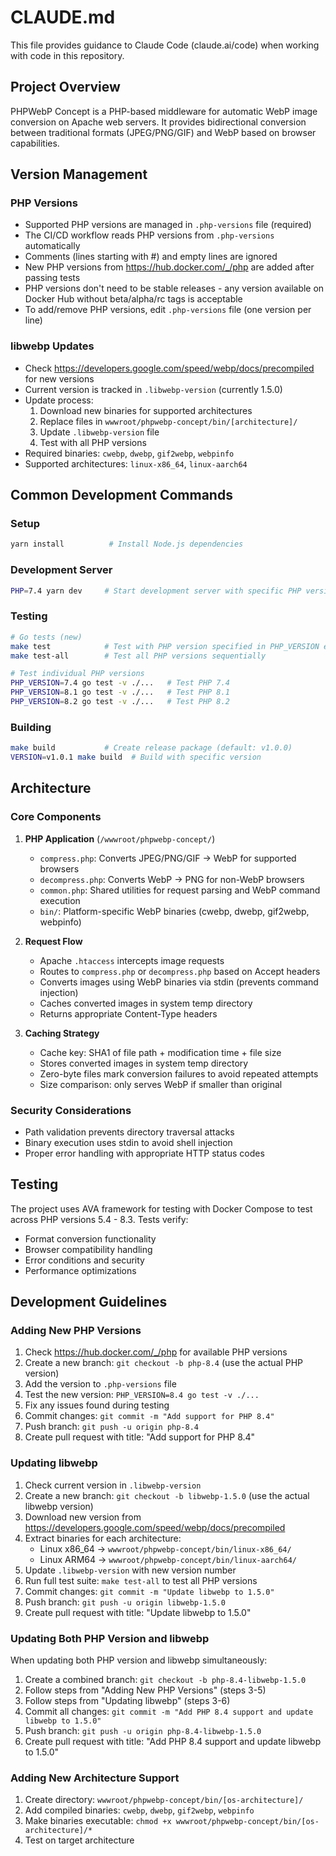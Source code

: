 # CLAUDE.md

This file provides guidance to Claude Code (claude.ai/code) when working with code in this repository.

## Project Overview

PHPWebP Concept is a PHP-based middleware for automatic WebP image conversion on Apache web servers. It provides bidirectional conversion between traditional formats (JPEG/PNG/GIF) and WebP based on browser capabilities.

## Version Management

### PHP Versions
- Supported PHP versions are managed in `.php-versions` file (required)
- The CI/CD workflow reads PHP versions from `.php-versions` automatically
- Comments (lines starting with #) and empty lines are ignored
- New PHP versions from https://hub.docker.com/_/php are added after passing tests
- PHP versions don't need to be stable releases - any version available on Docker Hub without beta/alpha/rc tags is acceptable
- To add/remove PHP versions, edit `.php-versions` file (one version per line)

### libwebp Updates
- Check https://developers.google.com/speed/webp/docs/precompiled for new versions
- Current version is tracked in `.libwebp-version` (currently 1.5.0)
- Update process:
  1. Download new binaries for supported architectures
  2. Replace files in `wwwroot/phpwebp-concept/bin/[architecture]/`
  3. Update `.libwebp-version` file
  4. Test with all PHP versions
- Required binaries: `cwebp`, `dwebp`, `gif2webp`, `webpinfo`
- Supported architectures: `linux-x86_64`, `linux-aarch64`

## Common Development Commands

### Setup
```bash
yarn install          # Install Node.js dependencies
```

### Development Server
```bash
PHP=7.4 yarn dev     # Start development server with specific PHP version
```

### Testing
```bash
# Go tests (new)
make test            # Test with PHP version specified in PHP_VERSION env var
make test-all        # Test all PHP versions sequentially

# Test individual PHP versions
PHP_VERSION=7.4 go test -v ./...   # Test PHP 7.4
PHP_VERSION=8.1 go test -v ./...   # Test PHP 8.1
PHP_VERSION=8.2 go test -v ./...   # Test PHP 8.2
```

### Building
```bash
make build           # Create release package (default: v1.0.0)
VERSION=v1.0.1 make build  # Build with specific version
```

## Architecture

### Core Components

1. **PHP Application** (`/wwwroot/phpwebp-concept/`)
   - `compress.php`: Converts JPEG/PNG/GIF → WebP for supported browsers
   - `decompress.php`: Converts WebP → PNG for non-WebP browsers
   - `common.php`: Shared utilities for request parsing and WebP command execution
   - `bin/`: Platform-specific WebP binaries (cwebp, dwebp, gif2webp, webpinfo)

2. **Request Flow**
   - Apache `.htaccess` intercepts image requests
   - Routes to `compress.php` or `decompress.php` based on Accept headers
   - Converts images using WebP binaries via stdin (prevents command injection)
   - Caches converted images in system temp directory
   - Returns appropriate Content-Type headers

3. **Caching Strategy**
   - Cache key: SHA1 of file path + modification time + file size
   - Stores converted images in system temp directory
   - Zero-byte files mark conversion failures to avoid repeated attempts
   - Size comparison: only serves WebP if smaller than original

### Security Considerations

- Path validation prevents directory traversal attacks
- Binary execution uses stdin to avoid shell injection
- Proper error handling with appropriate HTTP status codes

## Testing

The project uses AVA framework for testing with Docker Compose to test across PHP versions 5.4 - 8.3. Tests verify:
- Format conversion functionality
- Browser compatibility handling
- Error conditions and security
- Performance optimizations

## Development Guidelines

### Adding New PHP Versions
1. Check https://hub.docker.com/_/php for available PHP versions
2. Create a new branch: `git checkout -b php-8.4` (use the actual PHP version)
3. Add the version to `.php-versions` file
4. Test the new version: `PHP_VERSION=8.4 go test -v ./...`
5. Fix any issues found during testing
6. Commit changes: `git commit -m "Add support for PHP 8.4"`
7. Push branch: `git push -u origin php-8.4`
8. Create pull request with title: "Add support for PHP 8.4"

### Updating libwebp
1. Check current version in `.libwebp-version`
2. Create a new branch: `git checkout -b libwebp-1.5.0` (use the actual libwebp version)
3. Download new version from https://developers.google.com/speed/webp/docs/precompiled
4. Extract binaries for each architecture:
   - Linux x86_64 → `wwwroot/phpwebp-concept/bin/linux-x86_64/`
   - Linux ARM64 → `wwwroot/phpwebp-concept/bin/linux-aarch64/`
5. Update `.libwebp-version` with new version number
6. Run full test suite: `make test-all` to test all PHP versions
7. Commit changes: `git commit -m "Update libwebp to 1.5.0"`
8. Push branch: `git push -u origin libwebp-1.5.0`
9. Create pull request with title: "Update libwebp to 1.5.0"

### Updating Both PHP Version and libwebp
When updating both PHP version and libwebp simultaneously:
1. Create a combined branch: `git checkout -b php-8.4-libwebp-1.5.0`
2. Follow steps from "Adding New PHP Versions" (steps 3-5)
3. Follow steps from "Updating libwebp" (steps 3-6)
4. Commit all changes: `git commit -m "Add PHP 8.4 support and update libwebp to 1.5.0"`
5. Push branch: `git push -u origin php-8.4-libwebp-1.5.0`
6. Create pull request with title: "Add PHP 8.4 support and update libwebp to 1.5.0"

### Adding New Architecture Support
1. Create directory: `wwwroot/phpwebp-concept/bin/[os-architecture]/`
2. Add compiled binaries: `cwebp`, `dwebp`, `gif2webp`, `webpinfo`
3. Make binaries executable: `chmod +x wwwroot/phpwebp-concept/bin/[os-architecture]/*`
4. Test on target architecture